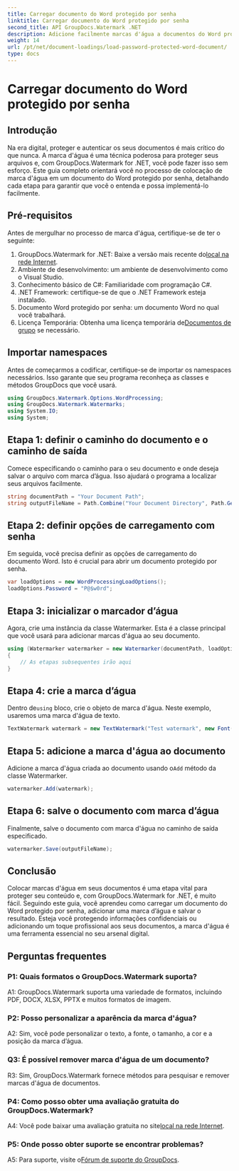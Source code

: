 ```yaml
---
title: Carregar documento do Word protegido por senha
linktitle: Carregar documento do Word protegido por senha
second_title: API GroupDocs.Watermark .NET
description: Adicione facilmente marcas d'água a documentos do Word protegidos por senha usando GroupDocs.Watermark for .NET com nosso guia passo a passo abrangente.
weight: 14
url: /pt/net/document-loadings/load-password-protected-word-document/
type: docs
---
```

# Carregar documento do Word protegido por senha

## Introdução
Na era digital, proteger e autenticar os seus documentos é mais crítico do que nunca. A marca d'água é uma técnica poderosa para proteger seus arquivos e, com GroupDocs.Watermark for .NET, você pode fazer isso sem esforço. Este guia completo orientará você no processo de colocação de marca d'água em um documento do Word protegido por senha, detalhando cada etapa para garantir que você o entenda e possa implementá-lo facilmente.
## Pré-requisitos
Antes de mergulhar no processo de marca d'água, certifique-se de ter o seguinte:
1.  GroupDocs.Watermark for .NET: Baixe a versão mais recente do[local na rede Internet](https://releases.groupdocs.com/Watermark/net/).
2. Ambiente de desenvolvimento: um ambiente de desenvolvimento como o Visual Studio.
3. Conhecimento básico de C#: Familiaridade com programação C#.
4. .NET Framework: certifique-se de que o .NET Framework esteja instalado.
5. Documento Word protegido por senha: um documento Word no qual você trabalhará.
6.  Licença Temporária: Obtenha uma licença temporária de[Documentos de grupo](https://purchase.groupdocs.com/temporary-license/) se necessário.
## Importar namespaces
Antes de começarmos a codificar, certifique-se de importar os namespaces necessários. Isso garante que seu programa reconheça as classes e métodos GroupDocs que você usará.
```csharp
using GroupDocs.Watermark.Options.WordProcessing;
using GroupDocs.Watermark.Watermarks;
using System.IO;
using System;
```
## Etapa 1: definir o caminho do documento e o caminho de saída
Comece especificando o caminho para o seu documento e onde deseja salvar o arquivo com marca d’água. Isso ajudará o programa a localizar seus arquivos facilmente.
```csharp
string documentPath = "Your Document Path";
string outputFileName = Path.Combine("Your Document Directory", Path.GetFileName(documentPath));
```
## Etapa 2: definir opções de carregamento com senha
Em seguida, você precisa definir as opções de carregamento do documento Word. Isto é crucial para abrir um documento protegido por senha.
```csharp
var loadOptions = new WordProcessingLoadOptions();
loadOptions.Password = "P@$w0rd";
```
## Etapa 3: inicializar o marcador d’água
Agora, crie uma instância da classe Watermarker. Esta é a classe principal que você usará para adicionar marcas d'água ao seu documento.
```csharp
using (Watermarker watermarker = new Watermarker(documentPath, loadOptions))
{
    // As etapas subsequentes irão aqui
}
```
## Etapa 4: crie a marca d’água
 Dentro de`using` bloco, crie o objeto de marca d'água. Neste exemplo, usaremos uma marca d'água de texto.
```csharp
TextWatermark watermark = new TextWatermark("Test watermark", new Font("Arial", 12));
```
## Etapa 5: adicione a marca d'água ao documento
Adicione a marca d'água criada ao documento usando o`Add` método da classe Watermarker.
```csharp
watermarker.Add(watermark);
```
## Etapa 6: salve o documento com marca d’água
Finalmente, salve o documento com marca d'água no caminho de saída especificado.
```csharp
watermarker.Save(outputFileName);
```
## Conclusão
Colocar marcas d'água em seus documentos é uma etapa vital para proteger seu conteúdo e, com GroupDocs.Watermark for .NET, é muito fácil. Seguindo este guia, você aprendeu como carregar um documento do Word protegido por senha, adicionar uma marca d’água e salvar o resultado. Esteja você protegendo informações confidenciais ou adicionando um toque profissional aos seus documentos, a marca d'água é uma ferramenta essencial no seu arsenal digital.
## Perguntas frequentes
### P1: Quais formatos o GroupDocs.Watermark suporta?
A1: GroupDocs.Watermark suporta uma variedade de formatos, incluindo PDF, DOCX, XLSX, PPTX e muitos formatos de imagem.
### P2: Posso personalizar a aparência da marca d'água?
A2: Sim, você pode personalizar o texto, a fonte, o tamanho, a cor e a posição da marca d’água.
### Q3: É possível remover marca d'água de um documento?
R3: Sim, GroupDocs.Watermark fornece métodos para pesquisar e remover marcas d'água de documentos.
### P4: Como posso obter uma avaliação gratuita do GroupDocs.Watermark?
 A4: Você pode baixar uma avaliação gratuita no site[local na rede Internet](https://releases.groupdocs.com/).
### P5: Onde posso obter suporte se encontrar problemas?
 A5: Para suporte, visite o[Fórum de suporte do GroupDocs](https://forum.groupdocs.com/c/watermark/19).